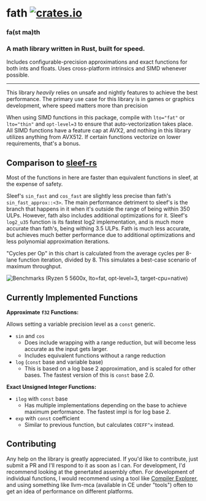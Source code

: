 # fath [![crates.io](https://img.shields.io/crates/v/fath.svg)](https://crates.io/crates/fath)
### fa(st ma)th
### A math library written in Rust, built for speed.

Includes configurable-precision approximations and exact functions for both ints and floats. Uses cross-platform intrinsics and SIMD whenever possible.

--------------------

This library *heavily* relies on unsafe and nightly features to achieve the best performance. The primary use case for this library is in games or graphics development, where speed matters more than precision

When using SIMD functions in this package, compile with `lto="fat"` or `lto="thin"` and `opt-level=3` to ensure that auto-vectorization takes place. All SIMD functions have a feature cap at AVX2, and nothing in this library utilizes anything from AVX512. If certain functions vectorize on lower requirements, that's a bonus.

## Comparison to [sleef-rs](https://github.com/burrbull/sleef-rs)
Most of the functions in here are faster than equivalent functions in sleef, at the expense of safety.

Sleef's `sin_fast` and `cos_fast` are slightly less precise than fath's `sin_fast_approx::<3>`. The main performance detriment to sleef's is the branch that happens in it when it's outside the range of being within 350 ULPs. However, fath also includes additional optimizations for it. Sleef's `log2_u35` function is its fastest log2 implementation, and is much more accurate than fath's, being withing 3.5 ULPs. Fath is much less accurate, but achieves much better performance due to additional optimizations and less polynomial approximation iterations.

"Cycles per Op" in this chart is calculated from the average cycles per 8-lane function iteration, divided by 8. This simulates a best-case scenario of maximum throughput.

![Benchmarks (Ryzen 5 5600x, lto=_fat_, opt-level=3, target-cpu=native)](https://github.com/burgerindividual/fath/assets/30326913/a621167a-baaf-4042-b2c8-333b35e608a0)

## Currently Implemented Functions
**Approximate `f32` Functions:**

Allows setting a variable precision level as a `const` generic.
* `sin` and `cos`
  * Does include wrapping with a range reduction, but will become less accurate as the input gets larger.
  * Includes equivalent functions without a range reduction
* `log` (`const` base and variable base)
  * This is based on a log base 2 approximation, and is scaled for other bases. The fastest version of this is `const` base 2.0.

**Exact Unsigned Integer Functions:**
* `ilog` with `const` base
  * Has multiple implementations depending on the base to achieve maximum performance. The fastest impl is for log base 2.
* `exp` with `const` coefficient
  * Similar to previous function, but calculates `COEFF^x` instead.

## Contributing
Any help on the library is greatly appreciated. If you'd like to contribute, just submit a PR and I'll respond to it as soon as I can.
For development, I'd recommend looking at the genertated assembly often. For development of individual functions, I would recommend using a tool like [Compiler Explorer](https://rust.godbolt.org/), and using something like llvm-mca (available in CE under "tools") often to get an idea of performance on different platforms.
